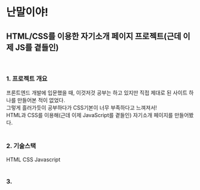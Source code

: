 # 난말이야!
## HTML/CSS를 이용한 자기소개 페이지 프로젝트(근데 이제 JS를 곁들인)

<br/>

### 1. 프로젝트 개요
프론트엔드 개발에 입문했을 때, 이것저것 공부는 하고 있지만
직접 제대로 된 사이트 하나를 만들어본 적이 없었다.<br/>
그렇게 흘러가듯이 공부하다가 CSS기본이 너무 부족하다고 느껴져서!<br/>
HTML과 CSS를 이용해(근데 이제 JavaScript를 곁들인)
자기소개 페이지를 만들어봤다.
<br/>
<br/>
### 2. 기술스택
HTML CSS Javascript
<br/>
<br/>
### 3. 
